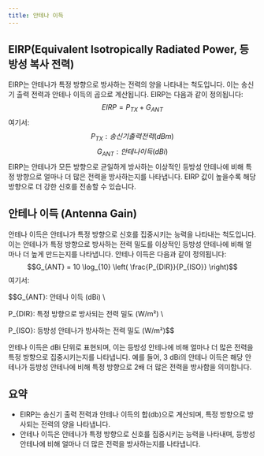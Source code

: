 ```yaml
---
title: 안테나 이득
---
```

## EIRP(Equivalent Isotropically Radiated Power, 등방성 복사 전력)
EIRP는 안테나가 특정 방향으로 방사하는 전력의 양을 나타내는 척도입니다. 이는 송신기 출력 전력과 안테나 이득의 곱으로 계산됩니다. EIRP는 다음과 같이 정의됩니다:
$$EIRP = P_{TX} + G_{ANT}$$
여기서:
$$P_{TX} : 송신기 출력 전력 (dBm)$$
$$G_{ANT}: 안테나 이득 (dBi)$$
EIRP는 안테나가 모든 방향으로 균일하게 방사하는 이상적인 등방성 안테나에 비해 특정 방향으로 얼마나 더 많은 전력을 방사하는지를 나타냅니다. EIRP 값이 높을수록 해당 방향으로 더 강한 신호를 전송할 수 있습니다.

## 안테나 이득 (Antenna Gain)
안테나 이득은 안테나가 특정 방향으로 신호를 집중시키는 능력을 나타내는 척도입니다. 이는 안테나가 특정 방향으로 방사하는 전력 밀도를 이상적인 등방성 안테나에 비해 얼마나 더 높게 만드는지를 나타냅니다. 안테나 이득은 다음과 같이 정의됩니다:
$$G_{ANT} = 10 \log_{10} \left( \frac{P_{DIR}}{P_{ISO}} \right)$$
여기서:

$$G_{ANT}: 안테나 이득 (dBi) \\

P_{DIR}: 특정 방향으로 방사되는 전력 밀도 (W/m²) \\

P_{ISO}: 등방성 안테나가 방사하는 전력 밀도 (W/m²)$$

안테나 이득은 dBi 단위로 표현되며, 이는 등방성 안테나에 비해 얼마나 더 많은 전력을 특정 방향으로 집중시키는지를 나타냅니다. 예를 들어, 3 dBi의 안테나 이득은 해당 안테나가 등방성 안테나에 비해 특정 방향으로 2배 더 많은 전력을 방사함을 의미합니다.

## 요약
- EIRP는 송신기 출력 전력과 안테나 이득의 합(db)으로 계산되며, 특정 방향으로 방사되는 전력의 양을 나타냅니다.
- 안테나 이득은 안테나가 특정 방향으로 신호를 집중시키는 능력을 나타내며, 등방성 안테나에 비해 얼마나 더 많은 전력을 방사하는지를 나타냅니다.